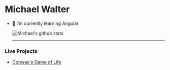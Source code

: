 <!--
### Hi there 👋
-->

# Michael Walter
- 🌱 I’m currently learning Angular



   ![Michael's github stats](https://github-readme-stats.vercel.app/api?username=M-PAW&show_icons=true&hide_border=true)



   <hr />
### Live Projects 
- [Conway's Game of Life](https://friendly-wozniak-c97571.netlify.app/)







<!--
**M-PAW/M-PAW** is a ✨ _special_ ✨ repository because its `README.md` (this file) appears on your GitHub profile.

Here are some ideas to get you started:

- 🔭 I’m currently working on ...
- 🌱 I’m currently learning ...
- 👯 I’m looking to collaborate on ...
- 🤔 I’m looking for help with ...
- 💬 Ask me about ...
- 📫 How to reach me: ...
- 😄 Pronouns: ...
- ⚡ Fun fact: ...
-->
